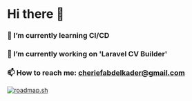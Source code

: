 # Hi there 👋

### 🌱 I’m currently learning CI/CD
### 🔭 I’m currently working on 'Laravel CV Builder'
### 📫 How to reach me: cheriefabdelkader@gmail.com

[![roadmap.sh](https://api.roadmap.sh/v1-badge/wide/64a84de61dadb37b72b6f828?variant=dark&roadmaps=javascript%2Cpython%2Ccomputer-science%2Csql)](https://roadmap.sh)
<!--
**CHERIEF-Dz/CHERIEF-Dz** is a ✨ _special_ ✨ repository because its `README.md` (this file) appears on your GitHub profile.

Here are some ideas to get you started:

- 🔭 I’m currently working on ...
- 🌱 I’m currently learning ...
- 👯 I’m looking to collaborate on ...
- 🤔 I’m looking for help with ...
- 💬 Ask me about ...
- 😄 Pronouns: ...
- ⚡ Fun fact: ...
-->
